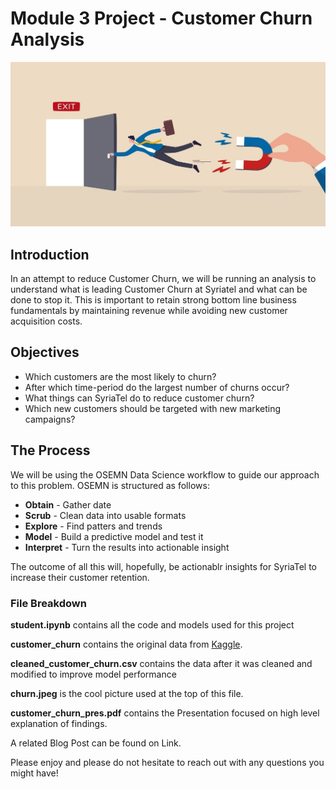
# Module 3 Project - Customer Churn Analysis

![](churn.jpeg)

## Introduction

In an attempt to reduce Customer Churn, we will be running an analysis to understand what is leading Customer Churn at Syriatel and what can be done to stop it. This is important to retain strong bottom line business fundamentals by maintaining revenue while avoiding new customer acquisition costs.


## Objectives

- Which customers are the most likely to churn?
- After which time-period do the largest number of churns occur?
- What things can SyriaTel do to reduce customer churn?
- Which new customers should be targeted with new marketing campaigns?


## The Process

We will be using the OSEMN Data Science workflow to guide our approach to this problem. OSEMN is structured as follows:

- **Obtain** - Gather date
- **Scrub** - Clean data into usable formats
- **Explore** - Find patters and trends
- **Model** - Build  a predictive model and test it
- **Interpret** - Turn the results into actionable insight

The outcome of all this will, hopefully, be actionablr insights for SyriaTel to increase their customer retention. 


### File Breakdown

**student.ipynb** contains all the code and models used for this project

**customer_churn** contains the original data from <a href="https://www.kaggle.com/becksddf/churn-in-telecoms-dataset%5D">Kaggle</a>.

**cleaned_customer_churn.csv** contains the data after it was cleaned and modified to improve model performance

**churn.jpeg** is the cool picture used at the top of this file. 

**customer_churn_pres.pdf** contains the Presentation focused on high level explanation of findings.

A related Blog Post can be found on Link.


Please enjoy and please do not hesitate to reach out with any questions you might have!


